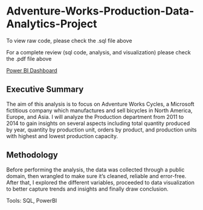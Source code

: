 # Adventure-Works-Production-Data-Analytics-Project

To view raw code, please check the .sql file above

For a complete review (sql code, analysis, and visualization) please check the .pdf file above

[Power BI Dashboard](https://app.powerbi.com/reportEmbed?reportId=d27dc5ba-52aa-4782-b45f-b80a71d67510&autoAuth=true&ctid=c23476e1-b3f7-42ec-a7fc-971428e8b8ba)

## Executive Summary

The aim of this analysis is to focus on Adventure Works Cycles, a Microsoft fictitious company which manufactures and sell bicycles in North America, Europe, and Asia. I will analyze the Production department from 2011 to 2014 to gain insights on several aspects including total quantity produced by year, quantity by production unit, orders by product, and production units with highest and lowest production capacity.

## Methodology

Before performing the analysis, the data was collected through a public domain, then wrangled to make sure it’s cleaned, reliable and error-free. After that, I explored the different variables, proceeded to data visualization to better capture trends and insights and finally draw conclusion.

Tools: SQL, PowerBI
